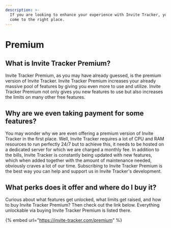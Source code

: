```yaml
---
description: >-
  If you are looking to enhance your experience with Invite Tracker, you have
  come to the right place.
---
```


# Premium

## What is Invite Tracker Premium?

Invite Tracker Premium, as you may have already guessed, is the premium version of Invite Tracker. Invite Tracker Premium increases your already massive pool of features by giving you even more to use and utilize. Invite Tracker Premium not only gives you new features to use but also increases the limits on many other free features.

## Why are we even taking payment for some features?

You may wonder why we are even offering a premium version of Invite Tracker in the first place. Well, Invite Tracker requires a lot of CPU and RAM resources to run perfectly 24/7 but to achieve this, it needs to be hosted on a dedicated server for which we are charged a monthly fee. In addition to the bills, Invite Tracker is constantly being updated with new features, which when added together with the amount of maintenance needed, obviously craves a lot of our time. Subscribing to Invite Tracker Premium is the best way you can help and support us in Invite Tracker's development.

## What perks does it offer and where do I buy it?

Curious about what features get unlocked, what limits get raised, and how to buy Invite Tracker Premium? Then check out the link below. Everything unlockable via buying Invite Tracker Premium is listed there.

{% embed url="https://invite-tracker.com/premium" %}
